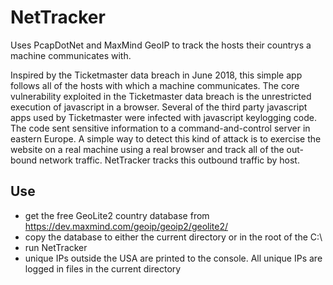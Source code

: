 # NetTracker
Uses PcapDotNet and MaxMind GeoIP to track the hosts their countrys a machine communicates with.

Inspired by the Ticketmaster data breach in June 2018, this simple app follows all of the hosts with which
a machine communicates.  The core vulnerability exploited in the Ticketmaster data breach is the unrestricted
execution of javascript in a browser.  Several of the third party javascript apps used by Ticketmaster were infected
with javascript keylogging code.  The code sent sensitive information to a command-and-control server in eastern Europe. 
A simple way to detect this kind of attack is to exercise the website on a real machine using a real browser and track all 
of the out-bound network traffic.  NetTracker tracks this outbound traffic by host.


Use
---

- get the free GeoLite2 country database from https://dev.maxmind.com/geoip/geoip2/geolite2/
- copy the database to either the current directory or in the root of the C:\
- run NetTracker
- unique IPs outside the USA are printed to the console. All unique IPs are logged in files in the
  current directory
  
